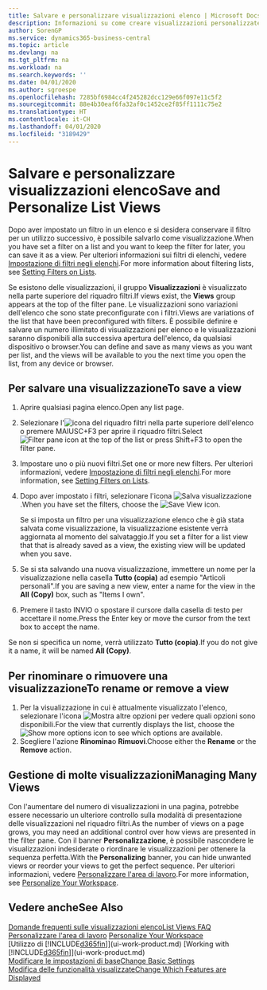 ```yaml
---
title: Salvare e personalizzare visualizzazioni elenco | Microsoft Docs
description: Informazioni su come creare visualizzazioni personalizzate di elenchi filtrati.
author: SorenGP
ms.service: dynamics365-business-central
ms.topic: article
ms.devlang: na
ms.tgt_pltfrm: na
ms.workload: na
ms.search.keywords: ''
ms.date: 04/01/2020
ms.author: sgroespe
ms.openlocfilehash: 7285bf6984cc4f245282dcc129e66f097e11c5f2
ms.sourcegitcommit: 88e4b30eaf6fa32af0c1452ce2f85ff1111c75e2
ms.translationtype: HT
ms.contentlocale: it-CH
ms.lasthandoff: 04/01/2020
ms.locfileid: "3189429"
---
```

# <a name="save-and-personalize-list-views"></a><span data-ttu-id="72dad-103">Salvare e personalizzare visualizzazioni elenco</span><span class="sxs-lookup"><span data-stu-id="72dad-103">Save and Personalize List Views</span></span>
<span data-ttu-id="72dad-104">Dopo aver impostato un filtro in un elenco e si desidera conservare il filtro per un utilizzo successivo, è possibile salvarlo come visualizzazione.</span><span class="sxs-lookup"><span data-stu-id="72dad-104">When you have set a filter on a list and you want to keep the filter for later, you can save it as a view.</span></span> <span data-ttu-id="72dad-105">Per ulteriori informazioni sui filtri di elenchi, vedere [Impostazione di filtri negli elenchi](ui-enter-criteria-filters.md#setting-filters-on-lists).</span><span class="sxs-lookup"><span data-stu-id="72dad-105">For more information about filtering lists, see [Setting Filters on Lists](ui-enter-criteria-filters.md#setting-filters-on-lists).</span></span>

<span data-ttu-id="72dad-106">Se esistono delle visualizzazioni, il gruppo **Visualizzazioni** è visualizzato nella parte superiore del riquadro filtri.</span><span class="sxs-lookup"><span data-stu-id="72dad-106">If views exist, the **Views** group appears at the top of the filter pane.</span></span> <span data-ttu-id="72dad-107">Le visualizzazioni sono variazioni dell'elenco che sono state preconfigurate con i filtri.</span><span class="sxs-lookup"><span data-stu-id="72dad-107">Views are variations of the list that have been preconfigured with filters.</span></span> <span data-ttu-id="72dad-108">È possibile definire e salvare un numero illimitato di visualizzazioni per elenco e le visualizzazioni saranno disponibili alla successiva apertura dell'elenco, da qualsiasi dispositivo o browser.</span><span class="sxs-lookup"><span data-stu-id="72dad-108">You can define and save as many views as you want per list, and the views will be available to you the next time you open the list, from any device or browser.</span></span>

## <a name="to-save-a-view"></a><span data-ttu-id="72dad-109">Per salvare una visualizzazione</span><span class="sxs-lookup"><span data-stu-id="72dad-109">To save a view</span></span>
1. <span data-ttu-id="72dad-110">Aprire qualsiasi pagina elenco.</span><span class="sxs-lookup"><span data-stu-id="72dad-110">Open any list page.</span></span>
2. <span data-ttu-id="72dad-111">Selezionare l'![icona del riquadro filtri](media/open-filter-pane-icon.png "Icona del riquadro filtri") nella parte superiore dell'elenco o premere MAIUSC+F3 per aprire il riquadro filtri.</span><span class="sxs-lookup"><span data-stu-id="72dad-111">Select ![Filter pane icon](media/open-filter-pane-icon.png "Filter pane icon") at the top of the list or press Shift+F3 to open the filter pane.</span></span>
3. <span data-ttu-id="72dad-112">Impostare uno o più nuovi filtri.</span><span class="sxs-lookup"><span data-stu-id="72dad-112">Set one or more new filters.</span></span> <span data-ttu-id="72dad-113">Per ulteriori informazioni, vedere [Impostazione di filtri negli elenchi](ui-enter-criteria-filters.md#setting-filters-on-lists).</span><span class="sxs-lookup"><span data-stu-id="72dad-113">For more information, see [Setting Filters on Lists](ui-enter-criteria-filters.md#setting-filters-on-lists).</span></span>
4. <span data-ttu-id="72dad-114">Dopo aver impostato i filtri, selezionare l'icona ![Salva visualizzazione](media/save_view_icon.png "Salva visualizzazione").</span><span class="sxs-lookup"><span data-stu-id="72dad-114">When you have set the filters, choose the ![Save View](media/save_view_icon.png "Save View") icon.</span></span>

    <span data-ttu-id="72dad-115">Se si imposta un filtro per una visualizzazione elenco che è già stata salvata come visualizzazione, la visualizzazione esistente verrà aggiornata al momento del salvataggio.</span><span class="sxs-lookup"><span data-stu-id="72dad-115">If you set a filter for a list view that that is already saved as a view, the existing view will be updated when you save.</span></span>
5. <span data-ttu-id="72dad-116">Se si sta salvando una nuova visualizzazione, immettere un nome per la visualizzazione nella casella **Tutto (copia)** ad esempio "Articoli personali".</span><span class="sxs-lookup"><span data-stu-id="72dad-116">If you are saving a new view, enter a name for the view in the **All (Copy)** box, such as "Items I own".</span></span>
6. <span data-ttu-id="72dad-117">Premere il tasto INVIO o spostare il cursore dalla casella di testo per accettare il nome.</span><span class="sxs-lookup"><span data-stu-id="72dad-117">Press the Enter key or move the cursor from the text box to accept the name.</span></span>

<span data-ttu-id="72dad-118">Se non si specifica un nome, verrà utilizzato **Tutto (copia)**.</span><span class="sxs-lookup"><span data-stu-id="72dad-118">If you do not give it a name, it will be named **All (Copy)**.</span></span>

## <a name="to-rename-or-remove-a-view"></a><span data-ttu-id="72dad-119">Per rinominare o rimuovere una visualizzazione</span><span class="sxs-lookup"><span data-stu-id="72dad-119">To rename or remove a view</span></span>
1. <span data-ttu-id="72dad-120">Per la visualizzazione in cui è attualmente visualizzato l'elenco, selezionare l'icona ![Mostra altre opzioni](media/show-more-options-icon.png "Mostra altre opzioni") per vedere quali opzioni sono disponibili.</span><span class="sxs-lookup"><span data-stu-id="72dad-120">For the view that currently displays the list, choose the ![Show more options](media/show-more-options-icon.png "Show more options") icon to see which options are available.</span></span>
2. <span data-ttu-id="72dad-121">Scegliere l'azione **Rinomina**o **Rimuovi**.</span><span class="sxs-lookup"><span data-stu-id="72dad-121">Choose either the **Rename** or the **Remove** action.</span></span>

## <a name="managing-many-views"></a><span data-ttu-id="72dad-122">Gestione di molte visualizzazioni</span><span class="sxs-lookup"><span data-stu-id="72dad-122">Managing Many Views</span></span>
<span data-ttu-id="72dad-123">Con l'aumentare del numero di visualizzazioni in una pagina, potrebbe essere necessario un ulteriore controllo sulla modalità di presentazione delle visualizzazioni nel riquadro filtri.</span><span class="sxs-lookup"><span data-stu-id="72dad-123">As the number of views on a page grows, you may need an additional control over how views are presented in the filter pane.</span></span> <span data-ttu-id="72dad-124">Con il banner **Personalizzazione**, è possibile nascondere le visualizzazioni indesiderate o riordinare le visualizzazioni per ottenere la sequenza perfetta.</span><span class="sxs-lookup"><span data-stu-id="72dad-124">With the **Personalizing** banner, you can hide unwanted views or reorder your views to get the perfect sequence.</span></span> <span data-ttu-id="72dad-125">Per ulteriori informazioni, vedere [Personalizzare l'area di lavoro](ui-personalization-user.md).</span><span class="sxs-lookup"><span data-stu-id="72dad-125">For more information, see [Personalize Your Workspace](ui-personalization-user.md).</span></span>

## <a name="see-also"></a><span data-ttu-id="72dad-126">Vedere anche</span><span class="sxs-lookup"><span data-stu-id="72dad-126">See Also</span></span>
[<span data-ttu-id="72dad-127">Domande frequenti sulle visualizzazioni elenco</span><span class="sxs-lookup"><span data-stu-id="72dad-127">List Views FAQ</span></span>](ui-views-faq.md)  
<span data-ttu-id="72dad-128">[Personalizzare l'area di lavoro](ui-personalization-user.md)  </span><span class="sxs-lookup"><span data-stu-id="72dad-128">[Personalize Your Workspace](ui-personalization-user.md)  </span></span>  
<span data-ttu-id="72dad-129">[Utilizzo di [!INCLUDE[d365fin](includes/d365fin_md.md)]](ui-work-product.md)  </span><span class="sxs-lookup"><span data-stu-id="72dad-129">[Working with [!INCLUDE[d365fin](includes/d365fin_md.md)]](ui-work-product.md)  </span></span>  
[<span data-ttu-id="72dad-130">Modificare le impostazioni di base</span><span class="sxs-lookup"><span data-stu-id="72dad-130">Change Basic Settings</span></span>](ui-change-basic-settings.md)  
[<span data-ttu-id="72dad-131">Modifica delle funzionalità visualizzate</span><span class="sxs-lookup"><span data-stu-id="72dad-131">Change Which Features are Displayed</span></span>](ui-experiences.md)  
